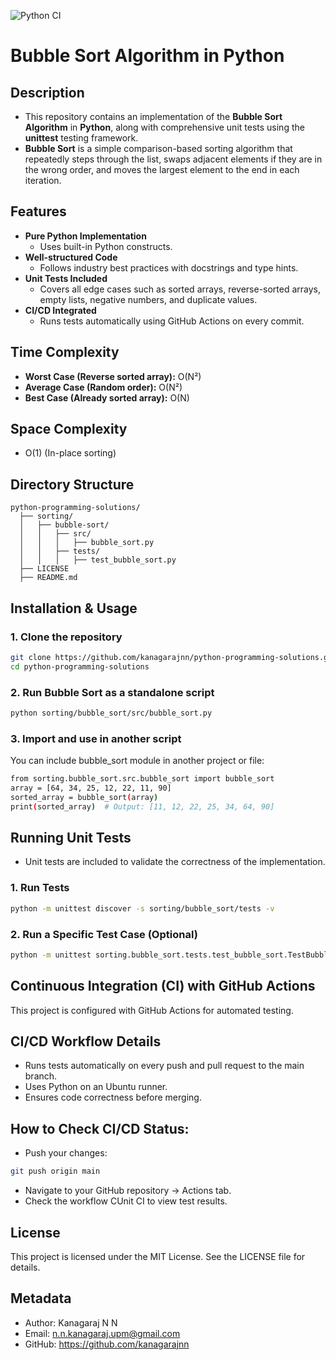 ![Python CI](https://github.com/kanagarajnn/python-programming-solutions/actions/workflows/python-ci.yml/badge.svg)

# Bubble Sort Algorithm in Python

## Description
- This repository contains an implementation of the **Bubble Sort Algorithm** in **Python**, along with comprehensive unit tests using the **unittest** testing framework.
- **Bubble Sort** is a simple comparison-based sorting algorithm that repeatedly steps through the list, swaps adjacent elements if they are in the wrong order, and moves the largest element to the end in each iteration.

## Features
- **Pure Python Implementation**
  - Uses built-in Python constructs.
- **Well-structured Code**
  - Follows industry best practices with docstrings and type hints.
- **Unit Tests Included**
  - Covers all edge cases such as sorted arrays, reverse-sorted arrays, empty lists, negative numbers, and duplicate values.
- **CI/CD Integrated**
  - Runs tests automatically using GitHub Actions on every commit.

## Time Complexity
- **Worst Case (Reverse sorted array):**	O(N²)
- **Average Case (Random order):**	O(N²)
- **Best Case (Already sorted array):**	O(N)

## Space Complexity 
- O(1) (In-place sorting)

## Directory Structure
```
python-programming-solutions/
  ├── sorting/
  │   ├── bubble-sort/
  │   │   ├── src/
  │   │   │   ├── bubble_sort.py
  │   │   ├── tests/
  │   │   │   ├── test_bubble_sort.py
  ├── LICENSE
  ├── README.md
```

## Installation & Usage
### 1. Clone the repository
```sh
git clone https://github.com/kanagarajnn/python-programming-solutions.git
cd python-programming-solutions
```

### 2. Run Bubble Sort as a standalone script
```sh
python sorting/bubble_sort/src/bubble_sort.py
```

### 3. Import and use in another script
You can include bubble_sort module in another project or file:
```sh
from sorting.bubble_sort.src.bubble_sort import bubble_sort
array = [64, 34, 25, 12, 22, 11, 90]
sorted_array = bubble_sort(array)
print(sorted_array)  # Output: [11, 12, 22, 25, 34, 64, 90]
```

## Running Unit Tests
- Unit tests are included to validate the correctness of the implementation.

### 1. Run Tests
```sh
python -m unittest discover -s sorting/bubble_sort/tests -v
```

### 2. Run a Specific Test Case (Optional)
```sh
python -m unittest sorting.bubble_sort.tests.test_bubble_sort.TestBubbleSort.test_unsorted
```

## Continuous Integration (CI) with GitHub Actions
This project is configured with GitHub Actions for automated testing.

## CI/CD Workflow Details
- Runs tests automatically on every push and pull request to the main branch.
- Uses Python on an Ubuntu runner.
- Ensures code correctness before merging.

## How to Check CI/CD Status:
- Push your changes:
```sh
git push origin main
```
- Navigate to your GitHub repository → Actions tab.
- Check the workflow CUnit CI to view test results.

## License
This project is licensed under the MIT License. See the LICENSE file for details.

## Metadata
- Author: Kanagaraj N N
- Email: n.n.kanagaraj.upm@gmail.com
- GitHub: https://github.com/kanagarajnn

